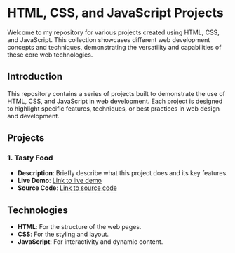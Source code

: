 # HTML, CSS, and JavaScript Projects

Welcome to my repository for various projects created using HTML, CSS, and JavaScript. This collection showcases different web development concepts and techniques, demonstrating the versatility and capabilities of these core web technologies.

## Introduction

This repository contains a series of projects built to demonstrate the use of HTML, CSS, and JavaScript in web development. Each project is designed to highlight specific features, techniques, or best practices in web design and development.

## Projects

### 1. Tasty Food
- **Description**: Briefly describe what this project does and its key features.
- **Live Demo**: [Link to live demo](#)
- **Source Code**: [Link to source code](#)

## Technologies

- **HTML**: For the structure of the web pages.
- **CSS**: For the styling and layout.
- **JavaScript**: For interactivity and dynamic content.
